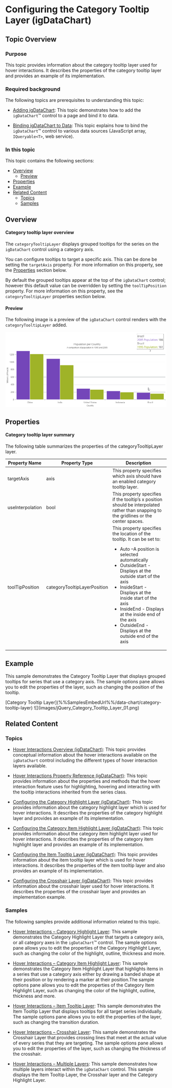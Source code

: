 ﻿<!--
|metadata|
{
    "fileName": "hoverinteractions-category-tooltip-layer",
    "controlName": "",
    "tags": []
}
|metadata|
-->

# Configuring the Category Tooltip Layer (igDataChart)

## Topic Overview

### Purpose

This topic provides information about the category tooltip layer used for hover interactions. It describes the properties of the category tooltip layer and provides an example of its implementation.

### Required background

The following topics are prerequisites to understanding this topic:


- [Adding igDataChart](igDataChart-Adding.html): This topic demonstrates how to add the `igDataChart`™ control to a page and bind it to data.

- [Binding igDataChart to Data](igDataChart-DataBinding.html): This topic explains how to bind the `igDataChart`™ control to various data sources (JavaScript array, `IQueryable<T>`, web service).


### In this topic

This topic contains the following sections:

-   [Overview](#overview)
	-   [Preview](#preview)
-   [Properties](#properties)
-   [Example](#example)
-   [Related Content](#related-content)
    -   [Topics](#topics)
    -   [Samples](#samples)



## <a id="overview"></a> Overview

#### Category tooltip layer overview

The `categoryTooltipLayer` displays grouped tooltips for the series on the `igDataChart` control using a category axis.

You can configure tooltips to target a specific axis. This can be done be setting the `targetAxis` property. For more information on this property, see the [Properties](#properties) section below.

By default the grouped tooltips appear at the top of the `igDataChart` control; however this default value can be overridden by setting the `toolTipPosition` property. For more information on this property, see the `categoryTooltipLayer` properties section below.

#### <a id="preview"></a> Preview

The following image is a preview of the `igDataChart` control renders with the `categoryTooltipLayer` added.

![](images/jQuery_Category_Tooltip_Layer_01.png)


## <a id="properties"></a> Properties

#### Category tooltip layer summary

The following table summarizes the properties of the categoryTooltipLayer layer.

Property Name | Property Type | Description
---|---|---
targetAxis | axis | This property specifies which axis should have an enabled category tooltip layer.
useInterpolation | bool | This property specifies if the tooltip’s x position should be interpolated rather than snapping to the gridlines or the center spaces.
toolTipPosition | categoryTooltipLayerPosition | This property specifies the location of the tooltip. It can be set to:<ul><li>Auto –A position is selected automatically</li><li>OutsideStart - Displays at the outside start of the axis</li><li>InsideStart - Displays at the inside start of the axis</li><li>InsideEnd - Displays at the inside end of the axis</li><li>OutsideEnd - Displays at the outside end of the axis</li></ul>


## <a id="example"></a> Example

This sample demonstrates the Category Tooltip Layer that displays grouped tooltips for series that use a category axis.
The sample options pane allows you to edit the properties of the layer, such as changing the position of the tooltip.

<div class="embed-sample">
   [Category Tooltip Layer](%%SamplesEmbedUrl%%/data-chart/category-tooltip-layer)
   ![](images/jQuery_Category_Tooltip_Layer_01.png)
</div>


## <a id="related-content"></a>Related Content

### <a id="topics"></a>Topics

- [Hover Interactions Overview (igDataChart)](HoverInteractions-Hover-Interactions-Overview.html): This topic provides conceptual information about the hover interactions available on the `igDataChart` control including the different types of hover interaction layers available.

- [Hover Interactions Property Reference (igDataChart)](HoverInteractions-Common-Properties.html): This topic provides information about the properties and methods that the hover interaction feature uses for highlighting, hovering and interacting with the tooltip interactions inherited from the series class.

- [Configuring the Category Highlight Layer (igDataChart)](HoverInteractions-Category-Highlight-Layer.html): This topic provides information about the category highlight layer which is used for hover interactions. It describes the properties of the category highlight layer and provides an example of its implementation.

- [Configuring the Category Item Highlight Layer (igDataChart)](HoverInteractions-Category-Item-Highlight-Layer.html): This topic provides information about the category item highlight layer used for hover interactions. It describes the properties of the category item highlight layer and provides an example of its implementation.

- [Configuring the Item Tooltip Layer (igDataChart)](HoverInteractions-Item-Tooltip-Layer.html): This topic provides information about the item tooltip layer which is used for hover interactions. It describes the properties of the item tooltip layer and also provides an example of its implementation.

- [Configuring the Crosshair Layer (igDataChart)](HoverInteractions-Crosshair-Layer.html): This topic provides information about the crosshair layer used for hover interactions. It describes the properties of the crosshair layer and provides an implementation example.




### <a id="samples"></a>Samples

The following samples provide additional information related to this topic.

- [Hover Interactions – Category Highlight Layer](HoverInteractions-Category-Highlight-Layer.html#example): This sample demonstrates the Category Highlight Layer that targets a category axis, or all category axes in the `igDataChart`™ control. The sample options pane allows you to edit the properties of the Category Highlight Layer, such as changing the color of the highlight, outline, thickness and more.

- [Hover Interactions – Category Item Highlight Layer](HoverInteractions-Category-Item-Highlight-Layer.html#example): This sample demonstrates the Category Item Highlight Layer that highlights items in a series that use a category axis either by drawing a banded shape at their position or by rendering a marker at their position.The sample options pane allows you to edit the properties of the Category Item Highlight Layer, such as changing the color of the highlight, outline, thickness and more.

- [Hover Interactions – Item Tooltip Layer](HoverInteractions-Item-Tooltip-Layer.html#example): This sample demonstrates the Item Tooltip Layer that displays tooltips for all target series individually. The sample options pane allows you to edit the properties of the layer, such as changing the transition duration.

- [Hover Interactions – Crosshair Layer](HoverInteractions-Crosshair-Layer.html#example): This sample demonstrates the Crosshair Layer that provides crossing lines that meet at the actual value of every series that they are targeting. The sample options pane allows you to edit the properties of the layer, such as changing the thickness of the crosshair.

- [Hover Interactions – Multiple Layers](%%SamplesUrl%%/data-chart/multiple-layers): This sample demonstrates how multiple layers interact within the `igDataChart` control. This sample displays the Item Tooltip Layer, the Crosshair layer and the Category Highlight Layer.


 

 


